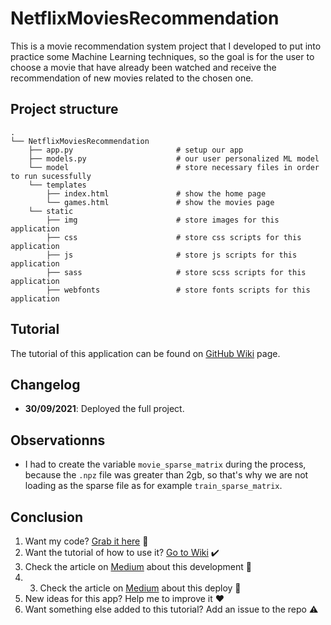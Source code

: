 # NetflixMoviesRecommendation
This is a movie recommendation system project that I developed to put into practice some Machine Learning techniques, so the goal is for the user to choose a movie that have already been watched and receive the recommendation of new movies related to the chosen one.

## Project structure
    .
    └── NetflixMoviesRecommendation
        ├── app.py                       # setup our app
        ├── models.py                    # our user personalized ML model
        └── model                        # store necessary files in order to run sucessfully
        └── templates
            ├── index.html               # show the home page
            └── games.html    	         # show the movies page
        └── static
            ├── img                      # store images for this application
            ├── css                      # store css scripts for this application
            ├── js                       # store js scripts for this application
            ├── sass                     # store scss scripts for this application
            ├── webfonts                 # store fonts scripts for this application

## Tutorial

The tutorial of this application can be found on [GitHub Wiki](https://github.com/guimatheus92/Game-Recommendation-System/wiki/Tutorial-on-how-to-get-a-recommendation "GitHub Wiki") page.

## Changelog

- **30/09/2021**: Deployed the full project.

## Observationns

- I had to create the variable `movie_sparse_matrix` during the process, because the `.npz` file was greater than 2gb, so that's why we are not loading as the sparse file as for example `train_sparse_matrix`.

## Conclusion

1. Want my code? [Grab it here](https://github.com/guimatheus92/NetflixMoviesRecommendation "Grab it here") 📎
2. Want the tutorial of how to use it? [Go to Wiki](https://github.com/guimatheus92/Game-Recommendation-System/wiki/Tutorial-on-how-to-get-a-recommendation "Go to here") ✔️
3. Check the article on [Medium](https://guimatheus92.medium.com/get-new-netflix-movies-by-a-recommendation-system-afbb5d4c0e31 "Medium") about this development 📌
4. 3. Check the article on [Medium](https://guimatheus92.medium.com/deploy-python-application-on-amazon-web-services-aws-6d8bd385b5b "Medium") about this deploy 📌
5. New ideas for this app? Help me to improve it ❤️
6. Want something else added to this tutorial? Add an issue to the repo ⚠️
